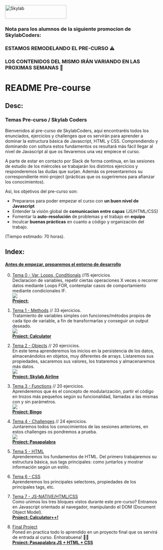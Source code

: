 <img src="http://www.skylabcoders.com/images/403/default.png" alt="Skylab" style="width:200px;height:45px;">

### **Nota para los alumnos de la siguiente promocion de SkylabCoders:**
### **ESTAMOS REMODELANDO EL PRE-CURSO ⚠️**
### **LOS CONTENIDOS DEL MISMO IRÁN VARIANDO EN LAS PROXIMAS SEMANAS 👀**

# README Pre-course

## Desc:

### Temas Pre-curso / Skylab Coders<br>

Bienvenidos al pre-curso de SkylabCoders, aquí encontraréis todos los enunciados, ejercicios y challenges que os servirán para aprender a dominar la estructura básica de Javascript, HTML y CSS. Comprendiendo y dominando con soltura estos fundamentos os resultará más fácil llegar al nivel de Javascript al que os llevaremos una vez empiece el curso.<br>

A parte de estar en contacto por Slack de forma continua, en las sesiones de estudio de los miércoles se trabajarán los distintos ejercicios y responderemos las dudas que surjan. Además os presentaremos su correspondiente mini-project (prácticas que os sugeriremos para afianzar los conocimientos).

Así, los objetivos del pre-curso son:

- Prepararos para poder empezar el curso con **un buen nivel de Javascript**
- Entender la visión global de **comunicacion entre capas** (JS/HTML/CSS)
- Fomentar la **auto-resolución** de problemas y el trabajo en **equipo**
- Inculcar **buenas prácticas** en cuanto a código y organización del trabajo.

(Tiempo estimado: 70 horas).

## Index:

#### [Antes de empezar, preparemos el entorno de desarrollo](start.md)<br>

0. [Tema 0 - Var, Loops, Conditionals](introduccion_js.md) //15 ejercicios. <br>
	Declaracion de variables, repetir ciertas operaciones X veces o recorrer datos mediante Loops FOR, contemplar casos de comportamiento mediante condicionales IF.<br>
	![](https://d3dr1ze7164817.cloudfront.net/items/3h2j0P3C441p1z2S150G/Screen%20Recording%202017-03-20%20at%2011.53%20a.%20m..gif?X-CloudApp-Visitor-Id=2702484&v=3e0b4c7d)<br>
	[**Project:**](mini-proj.md)

1. [Tema 1 - Methods](methods.md) // 33 ejercicios.<br>
	Tratamiento de variables simples con funciones/métodos propios de cada tipo de variable, a fin de transformarlas y conseguir un output deseado.<br>
	![](https://d3dr1ze7164817.cloudfront.net/items/3h2j0P3C441p1z2S150G/Screen%20Recording%202017-03-20%20at%2011.53%20a.%20m..gif?X-CloudApp-Visitor-Id=2702484&v=3e0b4c7d)<br>
	[**Project: Calculator**](mini-proj.md)

2. [Tema 2 - Objects](objects.md) // 20 ejercicios. <br> 
	En este tema aprenderemos los inicios en la persistencia de los datos, almacenándolos en objetos, muy diferentes de arrays. Listaremos sus propiedades, sacaremos sus valores, los trataremos y almacenaremos más datos.<br>
	![](https://d3dr1ze7164817.cloudfront.net/items/0Q3Y3n382q3R1X1r2z0p/Screen%20Recording%202017-03-20%20at%2011.50%20a.%20m..gif?X-CloudApp-Visitor-Id=2702484&v=b2f62176)<br>
	[**Project: Skylab Airline**](mini-proj.md)

3. [Tema 3 - Functions](functions.md) // 20 ejercicios. <br> 
	Aprenderemos que és el concepto de modularización, partir el código en trozos más pequeños según su funcionalidad, llamadas a las mismas con y sin parámetros.<br>
	![](https://d3dr1ze7164817.cloudfront.net/items/0d2U2V0d2v3y0S0Z0r3I/Screen%20Recording%202017-03-20%20at%2012.01%20p.%20m..gif?X-CloudApp-Visitor-Id=2702484&v=873490d0)<br>
	[**Project: Bingo**](mini-proj.md)

4. [Tema 4 - Challenges](challengesJS.md) // 24 ejercicios.<br>
	Juntaremos todos los conocimientos de las sesiones anteriores, en estos challenges os pondremos a prueba.<br>
	![](https://d3dr1ze7164817.cloudfront.net/items/2y1H0l3O0e2C290W2Z18/Screen%20Recording%202017-03-21%20at%2009.47%20a.%20m..gif?X-CloudApp-Visitor-Id=2702484&v=5353f902)<br>
	[**Project: Pasapalabra**](mini-proj.md)

5. [Tema 5 - HTML](HTML.md)<br>
	 Aprenderemos los fundamentos de HTML. Del primero trabajaremos su estructura básica, sus tags principales: como juntarlos y mostrar información según un estilo.<br />
	 <img src="https://d3dr1ze7164817.cloudfront.net/items/0d0e280i0B3N1s2u3h1j/Screen%20Recording%202017-03-21%20at%2009.53%20a.%20m..gif?X-CloudApp-Visitor-Id=2702484&v=c1b29176" alt="">
	 <br>

6. [Tema 6 - CSS](CSS.md)<br>
	 Aprenderemos los principales selectores, propiedades de los principales tags, etc.<br />
	 <img src="https://d3dr1ze7164817.cloudfront.net/items/0d0e280i0B3N1s2u3h1j/Screen%20Recording%202017-03-21%20at%2009.53%20a.%20m..gif?X-CloudApp-Visitor-Id=2702484&v=c1b29176" alt="">
	 <br>

7. [Tema 7 - JS-NATIVE/HTML/CSS](html-css-js.md)<br>
	 Como unimos los tres bloques vistos durante este pre-curso? Entramos en Javascript orientado al navegador, manipulando el DOM (Document Object Model).<br />
	 <img src="https://d3dr1ze7164817.cloudfront.net/items/0d0e280i0B3N1s2u3h1j/Screen%20Recording%202017-03-21%20at%2009.53%20a.%20m..gif?X-CloudApp-Visitor-Id=2702484&v=c1b29176" alt="">
	 <br>
	 [**Project: Calculator++!**](mini-proj.md)

8. [Final Project](final.md)<br>
	 Poned en practica todo lo aprendido en un proyecto final que os servirá de entrada al curso. Enhorabuena! 🏃🏻<br />
	 <img src="https://d3dr1ze7164817.cloudfront.net/items/1U3g3V3m3x41292u2v08/Screen%20Recording%202017-03-21%20at%2009.59%20a.%20m..gif?X-CloudApp-Visitor-Id=2702484&v=2ab536e0" alt=""><br>
	 [**Project: Pasapalabra JS + HTML + CSS**](mini-proj.md)
